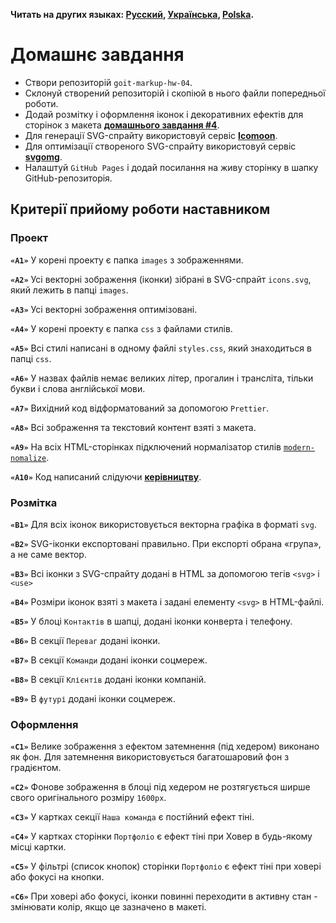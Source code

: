 **Читать на других языках: [Русский](README.md), [Українська](README.ua.md),
[Polska](README.pl.md).**

# Домашнє завдання

- Створи репозиторій `goit-markup-hw-04`.
- Склонуй створений репозиторій і скопіюй в нього файли попередньої роботи.
- Додай розмітку і оформлення іконок і декоративних ефектів для сторінок з
  макета
  [**домашнього завдання #4**](<https://www.figma.com/file/oTYBECAN79dXy19hzWObO4/Web-Studio-(Version-2.1)?node-id=1%3A293>).
- Для генерації SVG-спрайту використовуй сервіс
  [**Icomoon**](https://icomoon.io/).
- Для оптимізації створеного SVG-спрайту використовуй сервіс
  [**svgomg**](https://jakearchibald.github.io/svgomg/).
- Налаштуй `GitHub Pages` і додай посилання на живу сторінку в шапку
  GitHub-репозиторія.

## Критерії прийому роботи наставником

### Проект

**`«A1»`** У корені проекту є папка `images` з зображеннями.

**`«A2»`** Усі векторні зображення (іконки) зібрані в SVG-спрайт `icons.svg`,
який лежить в папці `images`.

**`«A3»`** Усі векторні зображення оптимізовані.

**`«A4»`** У корені проекту є папка `css` з файлами стилів.

**`«A5»`** Всі стилі написані в одному файлі `styles.css`, який знаходиться в
папці `css`.

**`«A6»`** У назвах файлів немає великих літер, прогалин і трансліта, тільки
букви і слова англійської мови.

**`«A7»`** Вихідний код відформатований за допомогою `Prettier`.

**`«A8»`** Всі зображення та текстовий контент взяті з макета.

**`«A9»`** На всіх HTML-сторінках підключений нормалізатор стилів
[`modern-nomalize`](https://github.com/sindresorhus/modern-normalize).

**`«A10»`** Код написаний слідуючи [**керівництву**](https://codeguide.co/).

### Розмітка

**`«B1»`** Для всіх іконок використовується векторна графіка в форматі `svg`.

**`«B2»`** SVG-іконки експортовані правильно. При експорті обрана «група», а не
саме вектор.

**`«B3»`** Всі іконки з SVG-спрайту додані в HTML за допомогою тегів `<svg>` і
`<use>`

**`«B4»`** Розміри іконок взяті з макета і задані елементу `<svg>` в HTML-файлі.

**`«B5»`** У блоці `Контактів` в шапці, додані іконки конверта і телефону.

**`«B6»`** В секції `Переваг` додані іконки.

**`«B7»`** В секції `Команди` додані іконки соцмереж.

**`«B8»`** В секції `Клієнтів` додані іконки компаній.

**`«B9»`** В `футурі` додані іконки соцмереж.

### Оформлення

**`«C1»`** Велике зображення з ефектом затемнення (під хедером) виконано як фон.
Для затемнення використовується багатошаровий фон з градієнтом.

**`«C2»`** Фонове зображення в блоці під хедером не розтягується ширше свого
оригінального розміру `1600рх`.

**`«C3»`** У картках секції `Наша команда` є постійний ефект тіні.

**`«C4»`** У картках сторінки `Портфоліо` є ефект тіні при Ховер в будь-якому
місці картки.

**`«C5»`** У фільтрі (список кнопок) сторінки `Портфоліо` є ефект тіні при
ховері або фокусі на кнопки.

**`«C6»`** При ховері або фокусі, іконки повинні переходити в активну стан -
змінювати колір, якщо це зазначено в макеті.
